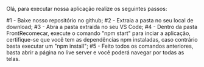  Olá, para executar nossa aplicação realize os seguintes passos:

#1 - Baixe nosso repositório no github;
#2 - Extraia a pasta no seu local de download;
#3 - Abra a pasta extraida no seu VS Code;
#4 - Dentro da pasta FrontRecomecar, execute o comando "npm start" para inciar a aplicação, certifique-se que você tem as dependências npm instaladas, caso contrário basta executar um "npm install";
#5 - Feito todos os comandos anteriores, basta abrir a página no live server e você poderá navegar por todas as telas.
